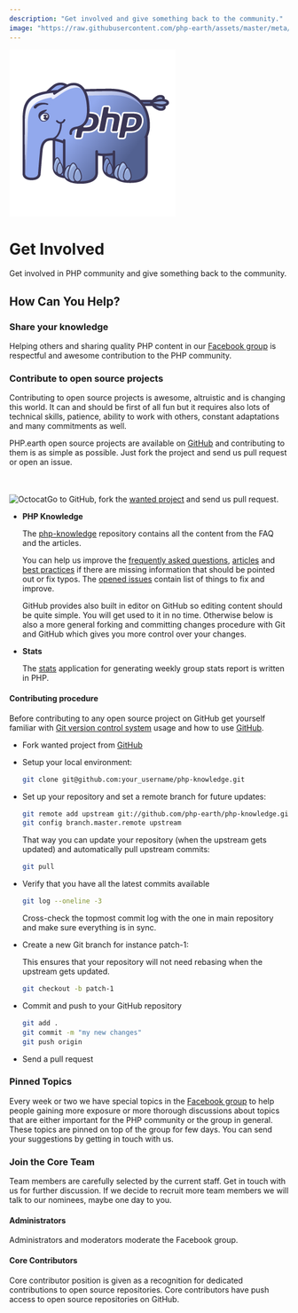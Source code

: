 ```yaml
---
description: "Get involved and give something back to the community."
image: "https://raw.githubusercontent.com/php-earth/assets/master/meta/elephpant.png"
---
```


![ElePHPant](https://raw.githubusercontent.com/php-earth/assets/master/meta/elephpant.png "ElePHPant")

# Get Involved

Get involved in PHP community and give something back to the community.

## How Can You Help?

### Share your knowledge

Helping others and sharing quality PHP content in our
[Facebook group](https://www.facebook.com/groups/2204685680/) is respectful and
awesome contribution to the PHP community.

### Contribute to open source projects

Contributing to open source projects is awesome, altruistic and is changing this
world. It can and should be first of all fun but it requires also lots of
technical skills, patience, ability to work with others, constant adaptations
and many commitments as well.

PHP.earth open source projects are available on [GitHub](https://github.com/php-earth)
and contributing to them is as simple as possible. Just fork the project and send
us pull request or open an issue.

<div class="panel callout radius" style="margin-top: 50px"><img src="/assets/img/octocat.png" alt="Octocat">Go to GitHub, fork
the <a href="https://github.com/php-earth">wanted project</a> and send us pull request.</div>

* **PHP Knowledge**

  The [php-knowledge](https://github.com/php-earth/php-knowledge) repository
  contains all the content from the FAQ and the articles.

  You can help us improve the [frequently asked questions](/doc/faq),
  [articles](/doc) and [best practices](/doc/best-practices/index) if there
  are missing information that should be pointed out or fix typos. The
  [opened issues](https://github.com/php-earth/php-knowledge/issues) contain
  list of things to fix and improve.

  GitHub provides also built in editor on GitHub so editing content should be
  quite simple. You will get used to it in no time. Otherwise below is also a
  more general forking and committing changes procedure with Git and GitHub
  which gives you more control over your changes.

* **Stats**

  The [stats](https://github.com/php-earth/stats) application for generating weekly
  group stats report is written in PHP.

#### Contributing procedure

Before contributing to any open source project on GitHub get yourself familiar
with [Git version control system](/doc/interop/git) usage and how to use
[GitHub](https://help.github.com/).

* Fork wanted project from [GitHub](https://github.com/php-earth)

* Setup your local environment:

  ```bash
  git clone git@github.com:your_username/php-knowledge.git
  ```

* Set up your repository and set a remote branch for future updates:

  ```bash
  git remote add upstream git://github.com/php-earth/php-knowledge.git
  git config branch.master.remote upstream
  ```

  That way you can update your repository (when the upstream gets updated) and
  automatically pull upstream commits:

  ```bash
  git pull
  ```

* Verify that you have all the latest commits available

  ```bash
  git log --oneline -3
  ```

  Cross-check the topmost commit log with the one in main repository and make sure
  everything is in sync.

* Create a new Git branch for instance patch-1:

  This ensures that your repository will not need rebasing when the upstream gets
  updated.

  ```bash
  git checkout -b patch-1
  ```

* Commit and push to your GitHub repository

  ```bash
  git add .
  git commit -m "my new changes"
  git push origin
  ```

* Send a pull request

### Pinned Topics

Every week or two we have special topics in the
[Facebook group](https://facebook.com/groups/2204685680) to help people gaining
more exposure or more thorough discussions about topics that are either important
for the PHP community or the group in general. These topics are pinned on top of
the group for few days. You can send your suggestions by getting in touch with
us.

### Join the Core Team

Team members are carefully selected by the current staff. Get in touch with us
for further discussion. If we decide to recruit more team members we will talk to
our nominees, maybe one day to you.

#### Administrators

Administrators and moderators moderate the Facebook group.

#### Core Contributors

Core contributor position is given as a recognition for dedicated contributions
to open source repositories. Core contributors have push access to open source
repositories on GitHub.
